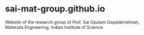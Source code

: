 # sai-mat-group.github.io
Website of the research group of Prof. Sai Gautam Gopalakrishnan, Materials Engineering, Indian Institute of Science
